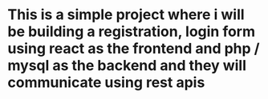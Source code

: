 # This is a simple project where i will be building a registration, login form using react as the frontend and php / mysql as the backend and they will communicate using rest apis

